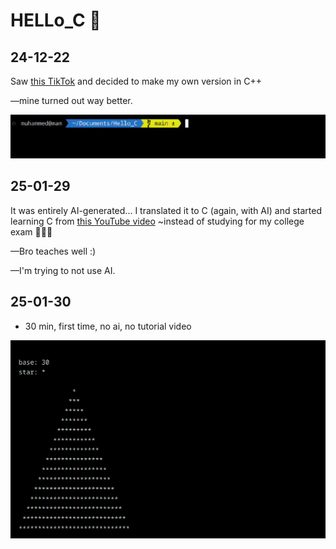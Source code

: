 # HELLo_C 🤡

## 24-12-22

Saw [this TikTok](https://www.tiktok.com/@kira_learning/video/7408596949869382955) and decided to make my own version in C++

—mine turned out way better.

![gif](/assets/001.gif)

## 25-01-29

It was entirely AI-generated... I translated it to C (again, with AI) and started learning C from [this YouTube video](https://www.youtube.com/watch?v=87SH2Cn0s9A) ~instead of studying for my college exam 🤦🏻‍♂️

—Bro teaches well :)

—I'm trying to not use AI.

## 25-01-30

- 30 min, first time, no ai, no tutorial video

![png](/assets/002.png)
